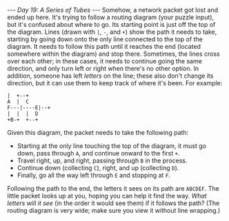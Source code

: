 *--- Day 19: A Series of Tubes ---*
Somehow, a network packet got lost and ended up here.  It's trying to follow a routing diagram (your puzzle input), but it's confused about where to go.
Its starting point is just off the top of the diagram. Lines (drawn with `|`, `-`, and `+`) show the path it needs to take, starting by going down onto the only line connected to the top of the diagram. It needs to follow this path until it reaches the end (located somewhere within the diagram) and stop there.
Sometimes, the lines cross over each other; in these cases, it needs to continue going the same direction, and only turn left or right when there's no other option.  In addition, someone has left _letters_ on the line; these also don't change its direction, but it can use them to keep track of where it's been. For example:
```     |
|  +--+
A  |  C
F---|----E|--+
|  |  |  D
+B-+  +--+

```
Given this diagram, the packet needs to take the following path:

- Starting at the only line touching the top of the diagram, it must go down, pass through `A`, and continue onward to the first `+`.
- Travel right, up, and right, passing through `B` in the process.
- Continue down (collecting `C`), right, and up (collecting `D`).
- Finally, go all the way left through `E` and stopping at `F`.

Following the path to the end, the letters it sees on its path are `ABCDEF`.
The little packet looks up at you, hoping you can help it find the way.  _What letters will it see_ (in the order it would see them) if it follows the path? (The routing diagram is very wide; make sure you view it without line wrapping.)

